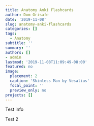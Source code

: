 ```yaml
---
title: Anatomy Anki Flashcards
author: Dom Grisafe
date: '2019-11-08'
slug: anatomy-anki-flashcards
categories: []
tags:
  - Anatomy
subtitle: ''
summary: ''
authors: []
- admin
lastmod: '2019-11-08T11:09:49-08:00'
featured: no
image:
  placement: 2
  caption: 'Skinless Man by Vesalius'
  focal_point: ''
  preview_only: no
projects: []
---
```


Test info

Test 2
